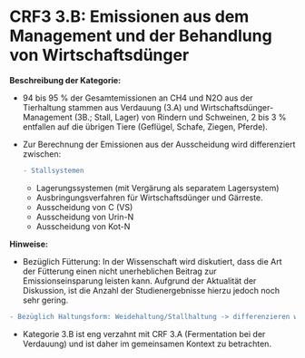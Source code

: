 # CRF3 3.B: Emissionen aus dem Management und der Behandlung von Wirtschaftsdünger

**Beschreibung der Kategorie:** 

- 94 bis 95 % der Gesamtemissionen an CH4 und N2O aus der Tierhaltung stammen aus Verdauung (3.A) und Wirtschaftsdünger-Management (3B.; Stall, Lager) von Rindern und Schweinen, 2 bis 3 % entfallen auf die übrigen Tiere (Geflügel, Schafe, Ziegen, Pferde).
- Zur Berechnung der Emissionen aus der Ausscheidung wird differenziert zwischen:

  ```diff
  - Stallsystemen
  ```
  - Lagerungssystemen (mit Vergärung als separatem Lagersystem)
  - Ausbringungsverfahren für Wirtschaftsdünger und Gärreste. 
  - Ausscheidung von C (VS)
  - Ausscheidung von Urin-N
  - Ausscheidung von Kot-N


**Hinweise:**
- Bezüglich Fütterung: In der Wissenschaft wird diskutiert, dass die Art der Fütterung einen nicht unerheblichen Beitrag zur Emissionseinsparung leisten kann. Aufgrund der Aktualität der Diskussion, ist die Anzahl der Studienergebnisse hierzu jedoch noch sehr gering.
```diff
- Bezüglich Haltungsform: Weidehaltung/Stallhaltung -> differenzieren wir hier?
```
- Kategorie 3.B ist eng verzahnt mit CRF 3.A (Fermentation bei der Verdauung) und ist daher im gemeinsamen Kontext zu betrachten.

